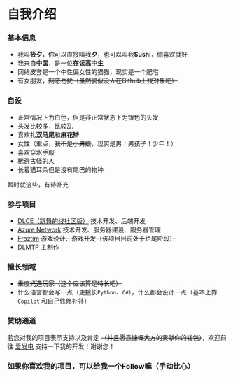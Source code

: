 # 自我介绍

### 基本信息

- 我叫**筱夕**，你可以直接叫我**夕**，也可以叫我**Sushi**，你喜欢就好
- 我来自[**中国**](https://zh.wikipedia.org/wiki/%E4%B8%AD%E5%8D%8E%E4%BA%BA%E6%B0%91%E5%85%B1%E5%92%8C%E5%9B%BD)，是一位[**在读高中生**](https://dgyz.dgjy.net/index.htm)
- 网络皮套是一个中性偏女性的猫猫，现实是一个肥宅
- 有女朋友，~~网恋勿扰（虽然貌似没人在Github上找对象吧）~~

### 自设

- 正常情况下为白色，但是非正常状态下为银色的头发
- 头发比较多，比较乱
- 喜欢扎**双马尾**和**麻花辫**
- 女性（重点，~~我不是小男娘~~，现实是男！男孩子！少年！）
- 喜欢穿水手服
- 稀奇古怪的人
- 长着猫耳朵但是没有尾巴的物种

暂时就这些，有待补充

### 参与项目

- [DLCE（跳舞的线社区版）](https://aaron8052.github.io/FengYan-Documentation/#/dlce-group) 技术开发、后端开发
- [Azure Network](https://www.bilibili.com/video/BV1AW4y1j7xM) 技术开发、服务器建设、服务器管理
- ~~[Froztim](https://www.bilibili.com/video/BV1uU4y1i7Cm) 游戏设计、游戏开发（该项目目前处于烂尾阶段）~~
- [DLMTP 主制作](https://b23.tv/hp1tJ5t)

### 擅长领域

- ~~重度光遇玩家（这个应该算是特长吧）~~
- 什么语言都会写一点（更擅长`Python`、`C#`），什么都会设计一点（基本上靠 [`Copilot`](https://github.com/features/copilot) 和自己修修补补）

### 赞助通道

若您对我的项目表示支持以及肯定 ~~（并且愿意慷慨大方的贡献你的钱包）~~，欢迎前往 [爱发电](https://afdian.net/a/AzureMC) 支持一下我的开发！谢谢您！

### 如果你喜欢我的项目，可以给我一个Follow嘛（手动比心）



